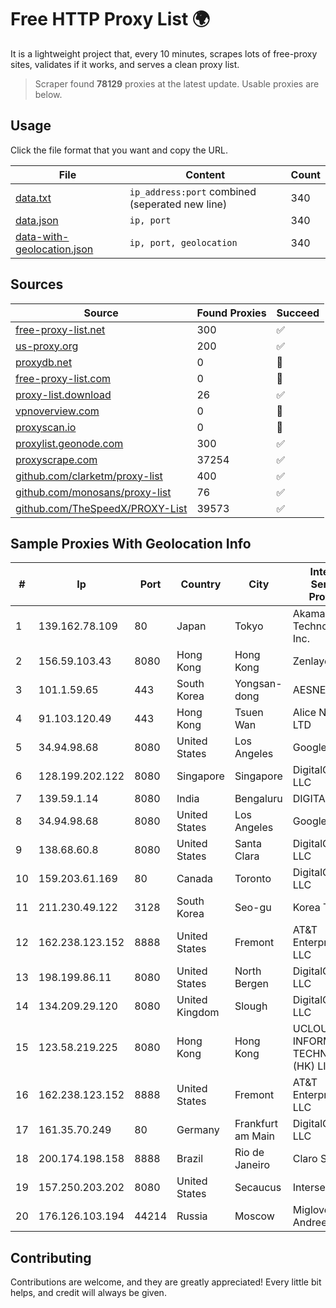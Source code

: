
# Free HTTP Proxy List 🌍

It is a lightweight project that, every 10 minutes, scrapes lots of free-proxy sites, validates if it works, and serves a clean proxy list.


> Scraper found **78129** proxies at the latest update. Usable proxies are below.

## Usage

Click the file format that you want and copy the URL.


|File|Content|Count|
|----|-------|-----|
|[data.txt](https://raw.githubusercontent.com/themiralay/Proxy-List-World/master/data.txt)|`ip_address:port` combined (seperated new line)|340|
|[data.json](https://raw.githubusercontent.com/themiralay/Proxy-List-World/master/data.json)|`ip, port`|340|
|[data-with-geolocation.json](https://raw.githubusercontent.com/themiralay/Proxy-List-World/master/data-with-geolocation.json)|`ip, port, geolocation`|340|

## Sources

|Source|Found Proxies|Succeed|
|------|-------------|-------|
|[free-proxy-list.net](https://free-proxy-list.net)|300|✅|
|[us-proxy.org](https://www.us-proxy.org)|200|✅|
|[proxydb.net](http://proxydb.net)|0|🚫|
|[free-proxy-list.com](https://free-proxy-list.com/?page=&port=&type%5B%5D=http&type%5B%5D=https&up_time=0&search=Search)|0|🚫|
|[proxy-list.download](https://www.proxy-list.download/HTTP)|26|✅|
|[vpnoverview.com](https://vpnoverview.com/privacy/anonymous-browsing/free-proxy-servers)|0|🚫|
|[proxyscan.io](https://www.proxyscan.io)|0|🚫|
|[proxylist.geonode.com](https://proxylist.geonode.com/api/proxy-list?limit=300&page=1&sort_by=lastChecked&sort_type=desc&protocols=http,https)|300|✅|
|[proxyscrape.com](https://api.proxyscrape.com/v2/?request=displayproxies&protocol=http&timeout=10000&country=all&ssl=all&anonymity=all)|37254|✅|
|[github.com/clarketm/proxy-list](https://raw.githubusercontent.com/clarketm/proxy-list/master/proxy-list-raw.txt)|400|✅|
|[github.com/monosans/proxy-list](https://raw.githubusercontent.com/monosans/proxy-list/main/proxies/http.txt)|76|✅|
|[github.com/TheSpeedX/PROXY-List](https://raw.githubusercontent.com/TheSpeedX/PROXY-List/master/http.txt)|39573|✅|


## Sample Proxies With Geolocation Info

|#|Ip|Port|Country|City|Internet Service Provider|
|-|--|----|-------|----|-------------------------|
|1|139.162.78.109|80|Japan|Tokyo|Akamai Technologies, Inc.|
|2|156.59.103.43|8080|Hong Kong|Hong Kong|Zenlayer Inc|
|3|101.1.59.65|443|South Korea|Yongsan-dong|AESNET|
|4|91.103.120.49|443|Hong Kong|Tsuen Wan|Alice Networks LTD|
|5|34.94.98.68|8080|United States|Los Angeles|Google LLC|
|6|128.199.202.122|8080|Singapore|Singapore|DigitalOcean, LLC|
|7|139.59.1.14|8080|India|Bengaluru|DIGITALOCEAN|
|8|34.94.98.68|8080|United States|Los Angeles|Google LLC|
|9|138.68.60.8|8080|United States|Santa Clara|DigitalOcean, LLC|
|10|159.203.61.169|80|Canada|Toronto|DigitalOcean, LLC|
|11|211.230.49.122|3128|South Korea|Seo-gu|Korea Telecom|
|12|162.238.123.152|8888|United States|Fremont|AT&T Enterprises, LLC|
|13|198.199.86.11|8080|United States|North Bergen|DigitalOcean, LLC|
|14|134.209.29.120|8080|United Kingdom|Slough|DigitalOcean, LLC|
|15|123.58.219.225|8080|Hong Kong|Hong Kong|UCLOUD INFORMATION TECHNOLOGY (HK) LIMITED|
|16|162.238.123.152|8888|United States|Fremont|AT&T Enterprises, LLC|
|17|161.35.70.249|80|Germany|Frankfurt am Main|DigitalOcean, LLC|
|18|200.174.198.158|8888|Brazil|Rio de Janeiro|Claro S.A.|
|19|157.250.203.202|8080|United States|Secaucus|Interserver, Inc|
|20|176.126.103.194|44214|Russia|Moscow|Miglovets Egor Andreevich|



## Contributing

Contributions are welcome, and they are greatly appreciated! Every
little bit helps, and credit will always be given.


